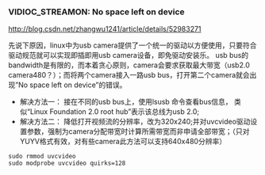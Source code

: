 ### VIDIOC_STREAMON: No space left on device
http://blog.csdn.net/zhangwu1241/article/details/52983271

先说下原因，linux中为usb camera提供了一个统一的驱动以方便使用，只要符合驱动规范就可以实现即插即用usb camera设备，即免驱动安装乐。 usb bus的 bandwidth是有限的，而本着贪心原则，camera会要求获取最大带宽（usb2.0 camera480？）；而将两个camera接入一路usb bus，打开第二个camera就会出现”No space left on device”的错误。
- 解决方法一：
接在不同的usb bus上，使用lsusb 命令查看bus信息， 类似“Linux Foundation 2.0 root hub”表示该总线为usb 2.0;
- 解决方法二：
降低打开视频流的分辨率，改为320x240;并对uvcvideo驱动设置参数，强制为camera分配带宽时计算所需带宽而非申请全部带宽；（只对YUYV格式有效，对有些camera此方法可以支持640x480分辨率） 
```
sudo rmmod uvcvideo 
sudo modprobe uvcvideo quirks=128 
```
